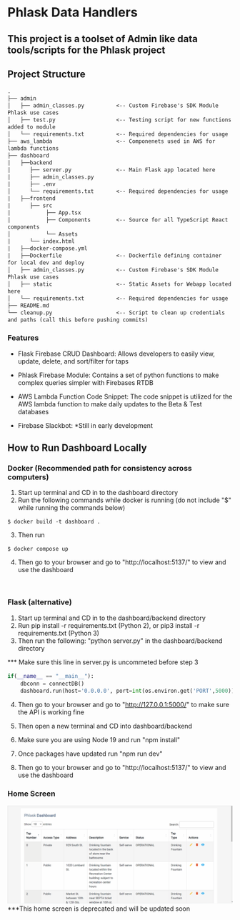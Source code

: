 # Phlask Data Handlers
## This project is a toolset of Admin like data tools/scripts for the Phlask project

## Project Structure

```
.
├── admin
│   ├── admin_classes.py          <-- Custom Firebase's SDK Module Phlask use cases
│   ├── test.py                   <-- Testing script for new functions added to module
│   └── requirements.txt          <-- Required dependencies for usage 
├── aws_lambda                    <-- Componenets used in AWS for lambda functions
├── dashboard
|   ├──backend
|      ├── server.py              <-- Main Flask app located here
|      ├── admin_classes.py
|      ├── .env
│      └── requirements.txt       <-- Required dependencies for usage 
|   ├──frontend
|      ├── src
|           ├── App.tsx
|           ├── Components        <-- Source for all TypeScript React components
│           └── Assets            
|      └── index.html
|   ├──docker-compose.yml
|   ├──Dockerfile                 <-- Dockerfile defining container for local dev and deploy
│   ├── admin_classes.py          <-- Custom Firebase's SDK Module Phlask use cases
│   ├── static                    <-- Static Assets for Webapp located here
│   └── requirements.txt          <-- Required dependencies for usage 
├── README.md
└── cleanup.py                    <-- Script to clean up credentials and paths (call this before pushing commits)

```

### Features
- Flask Firebase CRUD Dashboard: Allows developers to easily view, update, delete, and sort/filter for taps

- Phlask Firebase Module: Contains a set of python functions to make complex queries simpler with Firebases RTDB 

- AWS Lambda Function Code Snippet: The code snippet is utilized for the AWS lambda function to make daily updates to the Beta & Test databases

- Firebase Slackbot: *Still in early development

## How to Run Dashboard Locally

### Docker (Recommended path for consistency across computers)

1. Start up terminal and CD in to the dashboard directory
2. Run the following commands while docker is running (do not include "$" while running the commands below)

```terminal
$ docker build -t dashboard .
```
3. Then run
```terminal
$ docker compose up
```
4. Then go to your browser and go to "http://localhost:5137/" to view and use the dashboard

<br/>

### Flask (alternative)

1. Start up terminal and CD in to the dashboard/backend directory 
2. Run pip install -r requirements.txt (Python 2), or pip3 install -r requirements.txt (Python 3)
3. Then run the following: "python server.py" in the dashboard/backend directory 

*** Make sure this line in server.py is uncommeted before step 3

```python
if(__name__ == "__main__"): 
    dbconn = connectDB()
    dashboard.run(host='0.0.0.0', port=int(os.environ.get('PORT',5000)), debug=True)

```
4. Then go to your browser and go to "http://127.0.0.1:5000/" to make sure the API is working fine

5. Then open a new terminal and CD into dashboard/backend

6. Make sure you are using Node 19 and run "npm install"

7. Once packages have updated run "npm run dev"
8. Then go to your browser and go to "http://localhost:5137/" to view and use the dashboard


### Home Screen
![](https://github.com/ojimba01/phlask-admin/blob/main/readme/dashboard_index.gif)
***This home screen is deprecated and will be updated soon
